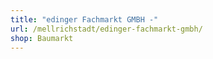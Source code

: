 ```yaml
---
title: "edinger Fachmarkt GMBH -"
url: /mellrichstadt/edinger-fachmarkt-gmbh/
shop: Baumarkt
---
```

